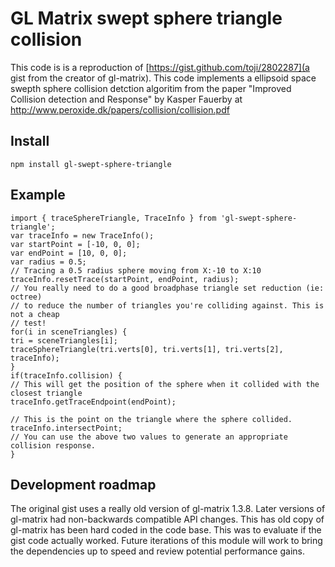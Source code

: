 # GL Matrix swept sphere triangle collision
This code is is a reproduction of [https://gist.github.com/toji/2802287](a gist from the creator of gl-matrix). This code implements a ellipsoid space swepth sphere collision detction algoritim from the paper "Improved Collision detection and Response" by Kasper Fauerby at http://www.peroxide.dk/papers/collision/collision.pdf

## Install

```
npm install gl-swept-sphere-triangle
```


## Example

```
import { traceSphereTriangle, TraceInfo } from 'gl-swept-sphere-triangle';
var traceInfo = new TraceInfo();
var startPoint = [-10, 0, 0];
var endPoint = [10, 0, 0];
var radius = 0.5;
// Tracing a 0.5 radius sphere moving from X:-10 to X:10
traceInfo.resetTrace(startPoint, endPoint, radius);
// You really need to do a good broadphase triangle set reduction (ie: octree)
// to reduce the number of triangles you're colliding against. This is not a cheap
// test!
for(i in sceneTriangles) {
tri = sceneTriangles[i];
traceSphereTriangle(tri.verts[0], tri.verts[1], tri.verts[2], traceInfo);
}
if(traceInfo.collision) {
// This will get the position of the sphere when it collided with the closest triangle
traceInfo.getTraceEndpoint(endPoint);

// This is the point on the triangle where the sphere collided.
traceInfo.intersectPoint;
// You can use the above two values to generate an appropriate collision response.
}
 ```


## Development roadmap
The original gist uses a really old version of gl-matrix 1.3.8. Later versions of gl-matrix had non-backwards compatible API changes. This has old copy of gl-matrix has been hard coded in the code base. This was to evaluate if the gist code actually worked. Future iterations of this module will work to bring the dependencies up to speed and review potential performance gains.
